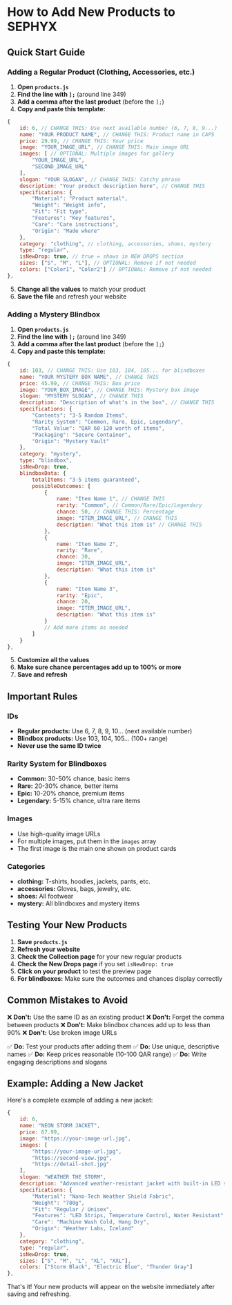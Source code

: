 # How to Add New Products to SEPHYX

## Quick Start Guide

### Adding a Regular Product (Clothing, Accessories, etc.)

1. **Open `products.js`** 
2. **Find the line with `];`** (around line 349)
3. **Add a comma after the last product** (before the `];`)
4. **Copy and paste this template:**

```javascript
{
    id: 6, // CHANGE THIS: Use next available number (6, 7, 8, 9...)
    name: "YOUR PRODUCT NAME", // CHANGE THIS: Product name in CAPS
    price: 29.99, // CHANGE THIS: Your price
    image: "YOUR_IMAGE_URL", // CHANGE THIS: Main image URL
    images: [ // OPTIONAL: Multiple images for gallery
        "YOUR_IMAGE_URL",
        "SECOND_IMAGE_URL"
    ],
    slogan: "YOUR SLOGAN", // CHANGE THIS: Catchy phrase
    description: "Your product description here", // CHANGE THIS
    specifications: {
        "Material": "Product material",
        "Weight": "Weight info",
        "Fit": "Fit type",
        "Features": "Key features",
        "Care": "Care instructions",
        "Origin": "Made where"
    },
    category: "clothing", // clothing, accessories, shoes, mystery
    type: "regular",
    isNewDrop: true, // true = shows in NEW DROPS section
    sizes: ["S", "M", "L"], // OPTIONAL: Remove if not needed
    colors: ["Color1", "Color2"] // OPTIONAL: Remove if not needed
},
```

5. **Change all the values** to match your product
6. **Save the file** and refresh your website

### Adding a Mystery Blindbox

1. **Open `products.js`**
2. **Find the line with `];`** (around line 349)
3. **Add a comma after the last product** (before the `];`)
4. **Copy and paste this template:**

```javascript
{
    id: 103, // CHANGE THIS: Use 103, 104, 105... for blindboxes
    name: "YOUR MYSTERY BOX NAME", // CHANGE THIS
    price: 45.99, // CHANGE THIS: Box price
    image: "YOUR_BOX_IMAGE", // CHANGE THIS: Mystery box image
    slogan: "MYSTERY SLOGAN", // CHANGE THIS
    description: "Description of what's in the box", // CHANGE THIS
    specifications: {
        "Contents": "3-5 Random Items",
        "Rarity System": "Common, Rare, Epic, Legendary",
        "Total Value": "QAR 60-120 worth of items",
        "Packaging": "Secure Container",
        "Origin": "Mystery Vault"
    },
    category: "mystery",
    type: "blindbox",
    isNewDrop: true,
    blindboxData: {
        totalItems: "3-5 items guaranteed",
        possibleOutcomes: [
            {
                name: "Item Name 1", // CHANGE THIS
                rarity: "Common", // Common/Rare/Epic/Legendary
                chance: 50, // CHANGE THIS: Percentage
                image: "ITEM_IMAGE_URL", // CHANGE THIS
                description: "What this item is" // CHANGE THIS
            },
            {
                name: "Item Name 2",
                rarity: "Rare",
                chance: 30,
                image: "ITEM_IMAGE_URL",
                description: "What this item is"
            },
            {
                name: "Item Name 3",
                rarity: "Epic",
                chance: 20,
                image: "ITEM_IMAGE_URL",
                description: "What this item is"
            }
            // Add more items as needed
        ]
    }
},
```

5. **Customize all the values**
6. **Make sure chance percentages add up to 100% or more**
7. **Save and refresh**

## Important Rules

### IDs
- **Regular products:** Use 6, 7, 8, 9, 10... (next available number)
- **Blindbox products:** Use 103, 104, 105... (100+ range)
- **Never use the same ID twice**

### Rarity System for Blindboxes
- **Common:** 30-50% chance, basic items
- **Rare:** 20-30% chance, better items  
- **Epic:** 10-20% chance, premium items
- **Legendary:** 5-15% chance, ultra rare items

### Images
- Use high-quality image URLs
- For multiple images, put them in the `images` array
- The first image is the main one shown on product cards

### Categories
- **clothing:** T-shirts, hoodies, jackets, pants, etc.
- **accessories:** Gloves, bags, jewelry, etc.
- **shoes:** All footwear
- **mystery:** All blindboxes and mystery items

## Testing Your New Products

1. **Save `products.js`**
2. **Refresh your website**
3. **Check the Collection page** for your new regular products
4. **Check the New Drops page** if you set `isNewDrop: true`
5. **Click on your product** to test the preview page
6. **For blindboxes:** Make sure the outcomes and chances display correctly

## Common Mistakes to Avoid

❌ **Don't:** Use the same ID as an existing product
❌ **Don't:** Forget the comma between products
❌ **Don't:** Make blindbox chances add up to less than 90%
❌ **Don't:** Use broken image URLs

✅ **Do:** Test your products after adding them
✅ **Do:** Use unique, descriptive names
✅ **Do:** Keep prices reasonable (10-100 QAR range)
✅ **Do:** Write engaging descriptions and slogans

## Example: Adding a New Jacket

Here's a complete example of adding a new jacket:

```javascript
{
    id: 6,
    name: "NEON STORM JACKET",
    price: 67.99,
    image: "https://your-image-url.jpg",
    images: [
        "https://your-image-url.jpg",
        "https://second-view.jpg",
        "https://detail-shot.jpg"
    ],
    slogan: "WEATHER THE STORM",
    description: "Advanced weather-resistant jacket with built-in LED strips and temperature regulation. Perfect for the urban explorer who demands both style and functionality.",
    specifications: {
        "Material": "Nano-Tech Weather Shield Fabric",
        "Weight": "780g",
        "Fit": "Regular / Unisex",
        "Features": "LED Strips, Temperature Control, Water Resistant",
        "Care": "Machine Wash Cold, Hang Dry",
        "Origin": "Weather Labs, Iceland"
    },
    category: "clothing",
    type: "regular",
    isNewDrop: true,
    sizes: ["S", "M", "L", "XL", "XXL"],
    colors: ["Storm Black", "Electric Blue", "Thunder Gray"]
},
```

That's it! Your new products will appear on the website immediately after saving and refreshing.